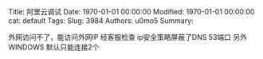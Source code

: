 Title: 阿里云调试
Date: 1970-01-01 00:00:00
Modified: 1970-01-01 00:00:00
cat: default
Tags: 
Slug: 3984
Authors: u0mo5 
Summary: 

外网访问不了，能访问外网IP
经客服检查 ip安全策略屏蔽了DNS 53端口
另外WINDOWS 默认只能连接2个
